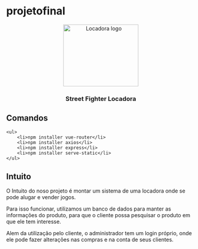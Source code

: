 # projetofinal

<p align="center">
    <img src="https://www.google.com/url?sa=i&url=https%3A%2F%2Fpt.m.wikipedia.org%2Fwiki%2FFicheiro%3AStreet_Fighter_old_logo.png&psig=AOvVaw0NEketHz2RC_cTutjlUnO1&ust=1593627816721000&source=images&cd=vfe&ved=0CAIQjRxqFwoTCMCQlbKUquoCFQAAAAAdAAAAABAD" alt="Locadora logo" width="200" height="165">
</p>

<h3 align="center">Street Fighter Locadora</h3>

## Comandos

    <ul>
        <li>npm installer vue-router</li>
        <li>npm installer axios</li>
        <li>npm installer express</li>
        <li>npm installer serve-static</li>
    </ul>

## Intuito

<p>O Intuito do noso projeto é montar um sistema de uma locadora onde se pode alugar e vender jogos.</p>
<p>Para isso funcionar, utilizamos um banco de dados para manter as informações do produto, para que o cliente possa pesquisar o produto em que ele tem interesse.</p>
<p>Alem da utilização pelo cliente, o administrador tem um login próprio, onde ele pode fazer alterações nas compras e na conta de seus clientes.</p>

